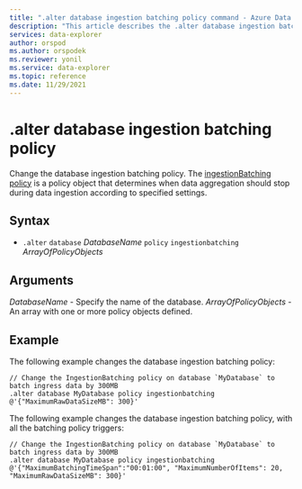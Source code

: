 ```yaml
---
title: ".alter database ingestion batching policy command - Azure Data Explorer"
description: "This article describes the .alter database ingestion batching policy command in Azure Data Explorer."
services: data-explorer
author: orspod
ms.author: orspodek
ms.reviewer: yonil
ms.service: data-explorer
ms.topic: reference
ms.date: 11/29/2021
---
```

# .alter database ingestion batching policy

Change the database ingestion batching policy. The [ingestionBatching policy](batchingpolicy.md) is a policy object that determines when data aggregation should stop during data ingestion according to specified settings.

## Syntax

* `.alter` `database` *DatabaseName* `policy` `ingestionbatching` *ArrayOfPolicyObjects*

## Arguments

*DatabaseName* - Specify the name of the database.
*ArrayOfPolicyObjects* - An array with one or more policy objects defined.

## Example

The following example changes the database ingestion batching policy:

```kusto
// Change the IngestionBatching policy on database `MyDatabase` to batch ingress data by 300MB 
.alter database MyDatabase policy ingestionbatching @'{"MaximumRawDataSizeMB": 300}'
```

The following example changes the database ingestion batching policy, with all the batching policy triggers:

```kusto
// Change the IngestionBatching policy on database `MyDatabase` to batch ingress data by 300MB 
.alter database MyDatabase policy ingestionbatching @'{"MaximumBatchingTimeSpan":"00:01:00", "MaximumNumberOfItems": 20, "MaximumRawDataSizeMB": 300}'
```
